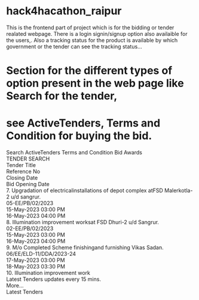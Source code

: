 # hack4hacathon_raipur

This is the frontend part of project which is for the bidding or tender realated webpage.
There is  a login signin/signup option also availaible for the users,.
Also a tracking status for the product is available by which government or the tender can see the tracking status...


# Section for the different types of option present in the web page like Search for the tender,
 #               see  ActiveTenders,  Terms and Condition for buying the bid.
<div class="v1_21"><span class="v1_22">Search </span><span class="v1_23">ActiveTenders </span><span
                class="v1_24">Terms and Condition </span><span class="v1_25">Bid Awards</span></div>
        <div class="v1_26"></div>
        <div class="v1_27"></div><span class="v1_28">TENDER SEARCH</span>
        <div class="v1_29">
            <div class="v1_30">
                <div class="v1_31"><span class="v1_32">Tender Title</span></div>
                <div class="v1_33"><span class="v1_34">Reference No</span></div>
                <div class="v1_35"><span class="v1_36">Closing Date</span></div>
                <div class="v1_37"><span class="v1_38">Bid Opening Date</span></div>
                <div class="v1_39">
                    <div class="v1_40"></div>
                    <div class="v1_41"></div>
                    <div class="v1_42"></div>
                    <div class="v1_43"></div>
                    <div class="v1_44"><span class="v1_45">7. Upgradation of electrical</span><span
                            class="v1_46">installations of depot complex at</span><span class="v1_47">FSD Malerkotla-2
                            u/d sangrur.</span></div>
                    <div class="v1_48"><span class="v1_49">05-EE/PB/02/2023</span></div>
                    <div class="v1_50"><span class="v1_51">15-May-2023 03:00 PM</span></div>
                    <div class="v1_52"><span class="v1_53">16-May-2023 04:00 PM</span></div>
                    <div class="v1_54"><span class="v1_55">8. Illumination improvement works</span><span
                            class="v1_56">at FSD Dhuri-2 u/d Sangrur.</span></div>
                    <div class="v1_57"><span class="v1_58">02-EE/PB/02/2023</span></div>
                    <div class="v1_59"><span class="v1_60">15-May-2023 03:00 PM</span></div>
                    <div class="v1_61"><span class="v1_62">16-May-2023 04:00 PM</span></div>
                    <div class="v1_63"><span class="v1_64">9. M/o Completed Scheme finishing</span><span
                            class="v1_65">and furnishing Vikas Sadan.</span></div>
                    <div class="v1_66"><span class="v1_67">06/EE/ELD-</span><span class="v1_68">11/DDA/2023-24</span>
                    </div>
                    <div class="v1_69"><span class="v1_70">17-May-2023 03:00 PM</span></div>
                    <div class="v1_71"><span class="v1_72">18-May-2023 03:30 PM</span></div>
                    <div class="v1_73"><span class="v1_74">10. Illumination improvement work</span></div>
                </div>
                <div class="v1_75"><span class="v1_76">Latest Tenders updates every 15 mins.</span></div>
                <div class="v1_77"><span class="v1_78">More...</span></div>
            </div>
            <div class="v1_79">
                <div class="v1_80"></div>
                <div class="v1_81"></div><span class="v1_82">Latest Tenders</span>
